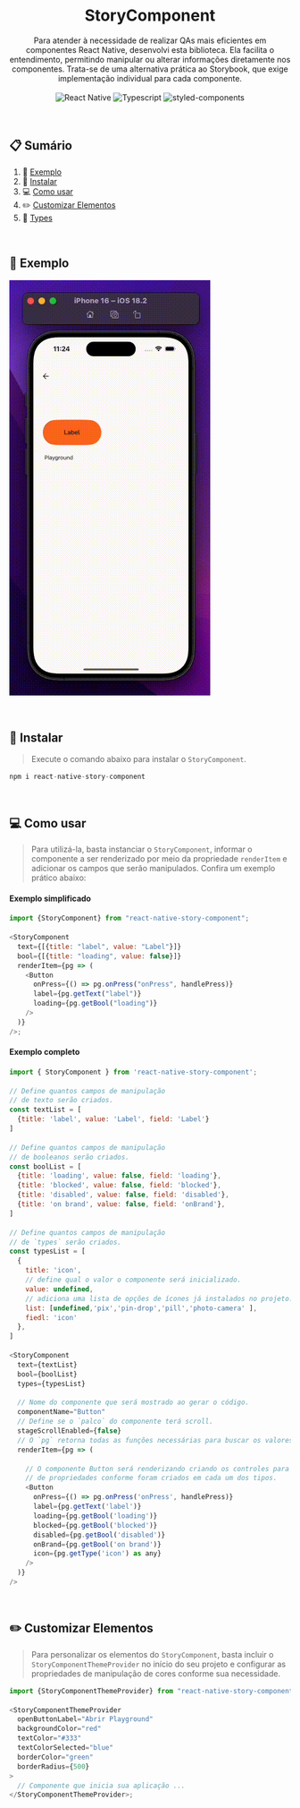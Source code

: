 <div align="center">
  <h1 align="center">StoryComponent</h1>

  <div align="center">
     Para atender à necessidade de realizar QAs mais eficientes em componentes React Native, desenvolvi esta biblioteca. Ela facilita o entendimento, permitindo manipular ou alterar informações diretamente nos componentes. Trata-se de uma alternativa prática ao Storybook, que exige implementação individual para cada componente.  
  </div>  
<br/>     
  <div>
    <img src="https://img.shields.io/badge/React--Native@0.70.15-329bb3" alt="React Native" />
    <img src="https://img.shields.io/badge/Typescript-235a97" alt="Typescript" />
    <img src="https://img.shields.io/badge/Styled--components-d279b7" alt="styled-components" />
  </div>  
</div>
<br/><br/>

## 📋 <a name="table">Sumário</a>

1. 👔 [Exemplo](#exemplo)
2. 🍕 [Instalar](#instalar)
3. 💻 [Como usar](#como-usar)
4. ✏️ [Customizar Elementos](#customizar-elementos)
5. 🎤 [Types](./TYPES.md)

<br/>

## <a name="exemplo">👔 Exemplo</a>

![<alt-text>](./src/docfiles/storycomponent.gif)

<br/>

## <a name="instalar">🍕 Instalar</a>

> Execute o comando abaixo para instalar o `StoryComponent`.

```js
npm i react-native-story-component
```

<br/>

## <a name="como-usar">💻 Como usar</a>

> Para utilizá-la, basta instanciar o `StoryComponent`, informar o componente a ser renderizado por meio da propriedade `renderItem` e adicionar os campos que serão manipulados. Confira um exemplo prático abaixo:

#### Exemplo simplificado

```js
import {StoryComponent} from "react-native-story-component";

<StoryComponent
  text={[{title: "label", value: "Label"}]}
  bool={[{title: "loading", value: false}]}
  renderItem={pg => (
    <Button
      onPress={() => pg.onPress("onPress", handlePress)}
      label={pg.getText("label")}
      loading={pg.getBool("loading")}
    />
  )}
/>;
```

#### Exemplo completo

```js
import { StoryComponent } from 'react-native-story-component';

// Define quantos campos de manipulação
// de texto serão criados.
const textList = [
  {title: 'label', value: 'Label', field: 'Label'}
]

// Define quantos campos de manipulação
// de booleanos serão criados.
const boolList = [
  {title: 'loading', value: false, field: 'loading'},
  {title: 'blocked', value: false, field: 'blocked'},
  {title: 'disabled', value: false, field: 'disabled'},
  {title: 'on brand', value: false, field: 'onBrand'},
]

// Define quantos campos de manipulação
// de `types` serão criados.
const typesList = [
  {
    title: 'icon',
    // define qual o valor o componente será inicializado.
    value: undefined,
    // adiciona uma lista de opções de ícones já instalados no projeto.
    list: [undefined,'pix','pin-drop','pill','photo-camera' ],
    fiedl: 'icon'
  },
]

<StoryComponent
  text={textList}
  bool={boolList}
  types={typesList}

  // Nome do componente que será mostrado ao gerar o código.
  componentName="Button"
  // Define se o `palco` do componente terá scroll.
  stageScrollEnabled={false}
  // O `pg` retorna todas as funções necessárias para buscar os valores definidos no StoryComponent. Veja as opções disponíveis [aqui](#istorycontextprops).
  renderItem={pg => (

    // O componente Button será renderizando criando os controles para manipulaçãp.
    // de propriedades conforme foram criados em cada um dos tipos.
    <Button
      onPress={() => pg.onPress('onPress', handlePress)}
      label={pg.getText('label')}
      loading={pg.getBool('loading')}
      blocked={pg.getBool('blocked')}
      disabled={pg.getBool('disabled')}
      onBrand={pg.getBool('on brand')}
      icon={pg.getType('icon') as any}
    />
  )}
/>
```

<br/>

## <a name="customizar-elementos">✏️ Customizar Elementos</a>

> Para personalizar os elementos do `StoryComponent`, basta incluir o `StoryComponentThemeProvider` no início do seu projeto e configurar as propriedades de manipulação de cores conforme sua necessidade.

```js
import {StoryComponentThemeProvider} from "react-native-story-component";

<StoryComponentThemeProvider
  openButtonLabel="Abrir Playground"
  backgroundColor="red"
  textColor="#333"
  textColorSelected="blue"
  borderColor="green"
  borderRadius={500}
>
  // Componente que inicia sua aplicação ...
</StoryComponentThemeProvider>;
```
